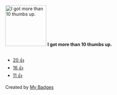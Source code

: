 <img src="https://my-badges.github.io/my-badges/thumbs-up-10.png" alt="I got more than 10 thumbs up." title="I got more than 10 thumbs up." width="128">
<strong>I got more than 10 thumbs up.</strong>
<br><br>

* <a href="https://github.com/Twitter4J/Twitter4J/issues/343">20 👍</a>
* <a href="https://github.com/rom1504/img2dataset/issues/293#issuecomment-1519096115">16 👍</a>
* <a href="https://github.com/bigtreetech/PandaTouch/issues/27">11 👍</a>


Created by <a href="https://github.com/my-badges/my-badges">My Badges</a>